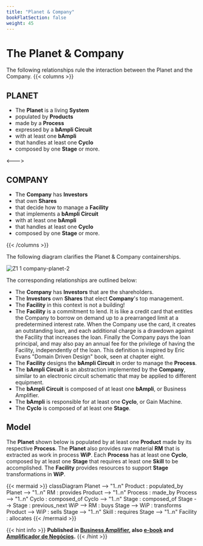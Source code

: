 ```yaml
---
title: "Planet & Company"
bookFlatSection: false
weight: 45
---
```


# The Planet & Company

The following relationships rule the interaction between the Planet and the Company.
{{< columns >}}

## PLANET

- The **Planet** is a living **System**
- populated by **Products**
- made by a **Process**
- expressed by a **bAmpli Circuit**
- with at least one **bAmpli**
- that handles at least one **Cyclo**
- composed by one **Stage** or more.

<--->

## COMPANY

- The **Company** has **Investors**
- that own **Shares**
- that decide how to manage a **Facility**
- that implements a **bAmpli Circuit**
- with at least one **bAmpli**
- that handles at least one **Cyclo**
- composed by one **Stage** or more.

{{< /columns >}}

The following diagram clarifies the Planet & Company containerships.

![Z1 1 company-planet-2](https://user-images.githubusercontent.com/86032/81451969-0bd8d580-915c-11ea-807f-3185ef213fed.png)

The corresponding relationships are outlined below:

- The **Company** has **Investors** that are the shareholders.
- The **Investors** own **Shares** that elect **Company**'s top management.
- The **Facility** in this context is not a building!
- The **Facility** is a commitment to lend. It is like a credit card that entitles the Company to borrow on demand up to a prearranged limit at a predetermined interest rate. When the Company use the card, it creates an outstanding loan, and each additional charge is a drawdown against the Facility that increases the loan. Finally the Company pays the loan principal, and may also pay an annual fee for the privilege of having the Facility, independently of the loan. This definition is inspired by Eric Evans "Domain Driven Design" book, seen at chapter eight.
- The **Facility** designs the **bAmpli Circuit** in order to manage the **Process**.
- The **bAmpli Circuit** is an abstraction implemented by the **Company**, similar to an electronic circuit schematic that may be applied to different equipment.
- The **bAmpli Circuit** is composed of at least one **bAmpli**, or Business Amplifier.
- The **bAmpli** is responsible for at least one **Cyclo**, or Gain Machine.
- The **Cyclo** is composed of at least one **Stage**.

## Model

The **Planet** shown below is populated by at least one **Product** made by its respective **Process**. The **Planet** also provides raw material **RM** that is extracted as work in process **WiP**. Each **Process** has at least one **Cyclo**, composed by at least one **Stage** that requires at least one **Skill** to be accomplished. The **Facility** provides resources to support **Stage** transformations in **WiP**. 

{{< mermaid >}}
classDiagram
    Planet --> "1..n" Product : populated_by
    Planet --> "1..n" RM : provides
    Product --> "1..n" Process : made_by
    Process --> "1..n" Cyclo : composed_of
    Cyclo --> "1..n" Stage : composed_of
    Stage --> Stage : previous_next
    WiP --> RM : buys
    Stage --> WiP : transforms
    Product --> WiP : sells
    Stage --> "1..n" Skill : requires
    Stage --> "1..n" Facility : allocates
{{< /mermaid >}}

{{< hint info >}}
**Published in [Business Amplifier](https://www.amazon.com/Business-Amplifier-M-Sc-Motta-Lopes/dp/B083XGK14Q), also [e-book](https://www.amazon.com/Business-Amplifier-Jose-Motta-Lopes-ebook-dp-B086L6V6QY/dp/B086L6V6QY/) and [Amplificador de Negócios](https://www.amazon.com/M-Sc-Jose-Motta-Lopes/dp/8592301009).**
{{< /hint >}}
